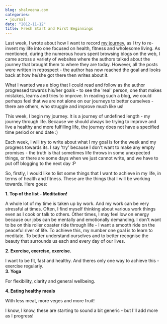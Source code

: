 ```yaml
---
blog: shalveena.com
categories:
- journal
date: "2012-11-12"
title: Fresh Start and First Beginnings
---
```


Last week, I wrote about how I want to record [my journey](http://www.shalveena.com/2012/11/my-journey.html), as I try to re-invent my life into one focused on health, fitness and wholesome living. As mentioned, during the numerous hours spent browsing blogs on the web, I came across a variety of websites where the authors talked about the journey that brought them to where they are today. However, all the posts were written in retrospect - the author has now reached the goal and looks back at how he/she got there then writes about it.  
  
What I wanted was a blog that I could read and follow as the author progressed towards his/her goals - to see the 'real' person, one that makes mistakes, learns and tries to improve. In reading such a blog, we could perhaps feel that we are not alone on our journeys to better ourselves - there are others, who struggle and improve much like us!  
  
This week, I begin my journey. It is a journey of undefined length - my journey through life. Because we should always be trying to improve and live a healthy and more fulfilling life, the journey does not have a specified time period or end date :)  
  
Each week, I will try to write about what I my goal is for the week and my progress towards its. I say 'try' because I don't want to make any empty promises - the truth is that sometimes life throws in some unexpected things, or there are some days when we just cannot write, and we have to put off blogging to the next day :P  
  
So, firstly, I would like to list some things that I want to achieve in my life, in terms of health and fitness. These are the things that I will be working towards. Here goes:  
  
**1\. Top of the list - Meditation!**   
  
A whole lot of my time is taken up by work. And my work can be very stressful at times. Often, I find myself thinking about various work things even as I cook or talk to others. Other times, I may feel low on energy because our jobs can be mentally and emotionally demanding. I don't want to be on this roller coaster ride through life - I want a smooth ride on the peaceful river of life. To achieve this, my number one goal is to learn to meditate. To better understand ourselves and to better recognise the beauty that surrounds us each and every day of our lives.  
  
**2\. Exercise, exercise, exercise.**   
  
I want to be fit, fast and healthy. And theres only one way to achieve this - exercise regularly.  
**3\. Yoga**   
  
For flexibility, clarity and general wellbeing.  
  
**4\. Eating healthy meals**   
  
With less meat, more veges and more fruit!  
  
I know, I know, these are starting to sound a bit generic - but I'll add more as I progress!
